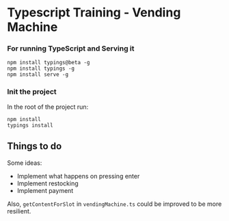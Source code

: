 # Typescript Training - Vending Machine
### For running TypeScript and Serving it
```
npm install typings@beta -g
npm install typings -g
npm install serve -g
```

### Init the project
In the root of the project run:
```
npm install
typings install
```

## Things to do
Some ideas:
- Implement what happens on pressing enter
- Implement restocking
- Implement payment

Also, `getContentForSlot` in `vendingMachine.ts` could be improved to be more resilient.
